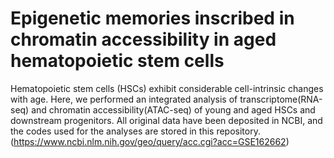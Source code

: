 # Epigenetic memories inscribed in chromatin accessibility in aged hematopoietic stem cells
Hematopoietic stem cells (HSCs) exhibit considerable cell-intrinsic changes with age. Here, we performed an integrated analysis of transcriptome(RNA-seq) and chromatin accessibility(ATAC-seq) of young and aged HSCs and downstream progenitors. All original data have been deposited in NCBI, and the codes used for the analyses are stored in this repository.(https://www.ncbi.nlm.nih.gov/geo/query/acc.cgi?acc=GSE162662)
